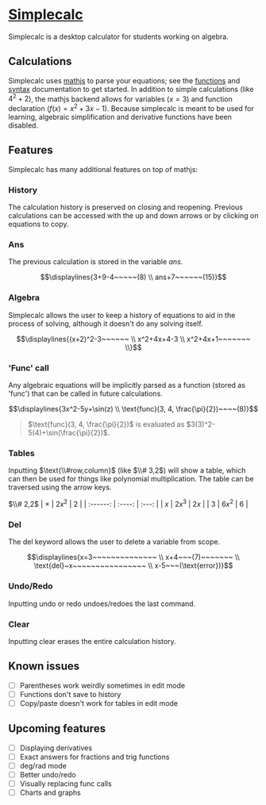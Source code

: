 # [Simplecalc](https://github.com/thatchedroof/simplecalc/releases/latest)

Simplecalc is a desktop calculator for students working on algebra.

## Calculations

Simplecalc uses [mathjs](https://mathjs.org/) to parse your equations; see the [functions](https://mathjs.org/docs/reference/functions.html) and [syntax](https://mathjs.org/docs/expressions/syntax.html) documentation to get started. In addition to simple calculations (like $4^2 + 2$), the mathjs backend allows for variables ($x=3$) and function declaration ($f(x)=x^2+3x-1$). Because simplecalc is meant to be used for learning, algebraic simplification and derivative functions have been disabled.

## Features

Simplecalc has many additional features on top of mathjs:

### History

The calculation history is preserved on closing and reopening. Previous calculations can be accessed with the up and down arrows or by clicking on equations to copy.

### Ans

The previous calculation is stored in the variable $ans$.

``` math
\displaylines{3+9-4~~~~~(8) \\
ans+7~~~~~~(15)}
```

### Algebra

Simplecalc allows the user to keep a history of equations to aid in the process of solving, although it doesn't do any solving itself.

``` math
\displaylines{(x+2)^2-3~~~~~~ \\
x^2+4x+4-3 \\
x^2+4x+1~~~~~~~ \\}
```

### 'Func' call

Any algebraic equations will be implicitly parsed as a function (stored as 'func') that can be called in future calculations.

``` math
\displaylines{3x^2-5y+\sin(z) \\
\text{func}(3, 4, \frac{\pi}{2})~~~~(8)}
```

> $\text{func}(3, 4, \frac{\pi}{2})$ is evaluated as $3(3)^2-5(4)+\sin(\frac{\pi}{2})$.

### Tables

Inputting $\text{\\#row,column}$ (like $\\# 3,2$) will show a table, which can then be used for things like polynomial multiplication. The table can be traversed using the arrow keys.

$\\# 2,2$
| $\times$ | $2x^2$ |  $2$  |
| :------: | :----: | :---: |
|   $x$    | $2x^3$ | $2x$  |
|   $3$    | $6x^2$ |  $6$  |

### Del

The $\text{del}$ keyword allows the user to delete a variable from scope.

``` math
\displaylines{x=3~~~~~~~~~~~~~~ \\
x+4~~~(7)~~~~~~~ \\
\text{del}~x~~~~~~~~~~~~~~~~ \\
x-5~~~(\text{error})}
```

### Undo/Redo

Inputting $\text{undo}$ or $\text{redo}$ undoes/redoes the last command.

### Clear

Inputting $\text{clear}$ erases the entire calculation history.

## Known issues

-   [ ] Parentheses work weirdly sometimes in edit mode
-   [ ] Functions don't save to history
-   [ ] Copy/paste doesn't work for tables in edit mode

## Upcoming features

-   [ ] Displaying derivatives
-   [ ] Exact answers for fractions and trig functions
-   [ ] deg/rad mode
-   [ ] Better undo/redo
-   [ ] Visually replacing $\text{func}$ calls
-   [ ] Charts and graphs
